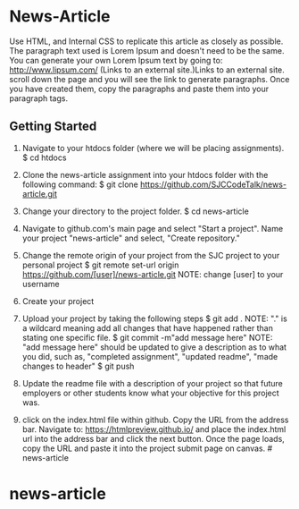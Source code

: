# News-Article
Use HTML, and Internal CSS to replicate this article as closely as possible. The paragraph text used is Lorem Ipsum and doesn't need to be the same. You can generate your own Lorem Ipsum text by going to: http://www.lipsum.com/ (Links to an external site.)Links to an external site. scroll down the page and you will see the link to generate paragraphs. Once you have created them, copy the paragraphs and paste them into your paragraph tags. 

## Getting Started
1. Navigate to your htdocs folder (where we will be placing assignments).
$ cd htdocs

2. Clone the news-article assignment into your htdocs folder with the following command:
$ git clone https://github.com/SJCCodeTalk/news-article.git

3. Change your directory to the project folder.
$ cd news-article

4. Navigate to github.com's main page and select "Start a project". Name your project "news-article" and select, "Create repository."

5. Change the remote origin of your project from the SJC project to your personal project
$ git remote set-url origin https://github.com/[user]/news-article.git
NOTE: change [user] to your username

6. Create your project

7. Upload your project by taking the following steps
$ git add .
NOTE: "." is a wildcard meaning add all changes that have happened rather than stating one specific file. 
$ git commit -m"add message here"
NOTE: "add message here" should be updated to give a description as to what you did, such as, "completed assignment", "updated readme", "made changes to header"
$ git push

8. Update the readme file with a description of your project so that future employers or other students know what your objective for this project was. 

9. click on the index.html file within github. Copy the URL from the address bar. Navigate to: https://htmlpreview.github.io/ and place the index.html url into the address bar and click the next button. Once the page loads, copy the URL and paste it into the project submit page on canvas. # news-article
# news-article
